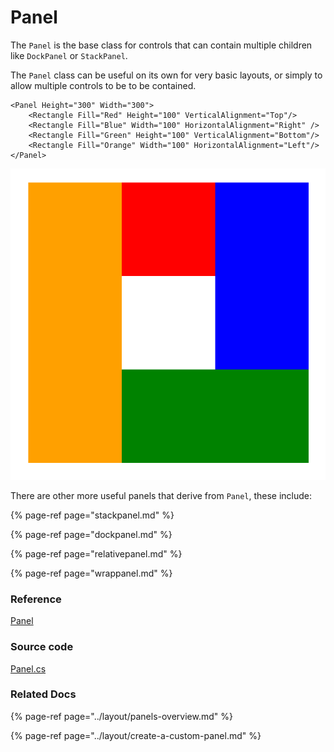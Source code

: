 # Panel

The `Panel` is the base class for controls that can contain multiple children like `DockPanel` or `StackPanel`.

The `Panel` class can be useful on its own for very basic layouts, or simply to allow multiple controls to be to be contained.

```markup
<Panel Height="300" Width="300">
    <Rectangle Fill="Red" Height="100" VerticalAlignment="Top"/>
    <Rectangle Fill="Blue" Width="100" HorizontalAlignment="Right" />
    <Rectangle Fill="Green" Height="100" VerticalAlignment="Bottom"/>
    <Rectangle Fill="Orange" Width="100" HorizontalAlignment="Left"/>
</Panel>
```

![](../../.gitbook/assets/image%20%287%29.png)

There are other more useful panels that derive from `Panel`, these include:

{% page-ref page="stackpanel.md" %}

{% page-ref page="dockpanel.md" %}

{% page-ref page="relativepanel.md" %}

{% page-ref page="wrappanel.md" %}

### Reference <a id="reference"></a>

[Panel](http://reference.avaloniaui.net/api/Avalonia.Controls/Panel/)

### Source code <a id="source-code"></a>

[Panel.cs](https://github.com/AvaloniaUI/Avalonia/blob/master/src/Avalonia.Controls/Panel.cs)

### Related Docs

{% page-ref page="../layout/panels-overview.md" %}

{% page-ref page="../layout/create-a-custom-panel.md" %}

